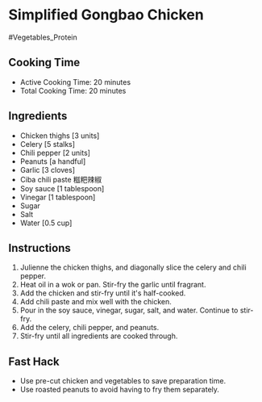 # Simplified Gongbao Chicken

#Vegetables_Protein

## Cooking Time

- Active Cooking Time: 20 minutes
- Total Cooking Time: 20 minutes

## Ingredients

- Chicken thighs [3 units]
- Celery [5 stalks]
- Chili pepper [2 units]
- Peanuts [a handful]
- Garlic [3 cloves]
- Ciba chili paste 糍粑辣椒
- Soy sauce [1 tablespoon]
- Vinegar [1 tablespoon]
- Sugar
- Salt
- Water [0.5 cup]

## Instructions

1.  Julienne the chicken thighs, and diagonally slice the celery and chili pepper.
2.  Heat oil in a wok or pan. Stir-fry the garlic until fragrant.
3.  Add the chicken and stir-fry until it's half-cooked.
4.  Add chili paste and mix well with the chicken.
5.  Pour in the soy sauce, vinegar, sugar, salt, and water. Continue to stir-fry.
6.  Add the celery, chili pepper, and peanuts.
7.  Stir-fry until all ingredients are cooked through.

## Fast Hack

- Use pre-cut chicken and vegetables to save preparation time.
- Use roasted peanuts to avoid having to fry them separately.